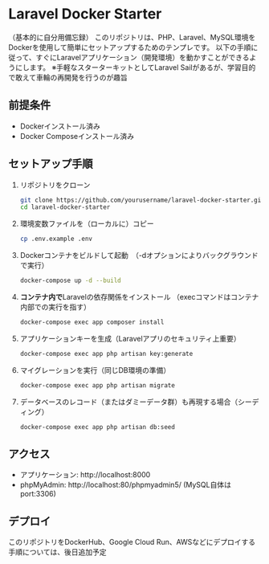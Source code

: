# Laravel Docker Starter

（基本的に自分用備忘録）
このリポジトリは、PHP、Laravel、MySQL環境をDockerを使用して簡単にセットアップするためのテンプレです。
以下の手順に従って、すぐにLaravelアプリケーション（開発環境）を動かすことができるようにします。
※手軽なスターターキットとしてLaravel Sailがあるが、学習目的で敢えて車輪の再開発を行うのが趣旨

## 前提条件
- Dockerインストール済み
- Docker Composeインストール済み

## セットアップ手順

1. リポジトリをクローン
    ```bash
    git clone https://github.com/yourusername/laravel-docker-starter.git
    cd laravel-docker-starter
    ```

2. 環境変数ファイルを（ローカルに）コピー
    ```bash
    cp .env.example .env
    ```

3. Dockerコンテナをビルドして起動　（-dオプションによりバックグラウンドで実行）
    ```bash
    docker-compose up -d --build
    ```

4. **コンテナ内で**Laravelの依存関係をインストール （execコマンドはコンテナ内部での実行を指す）
    ```bash
    docker-compose exec app composer install
    ```

5. アプリケーションキーを生成（Laravelアプリのセキュリティ上重要）
    ```bash
    docker-compose exec app php artisan key:generate
    ```

6. マイグレーションを実行（同じDB環境の準備）
    ```bash
    docker-compose exec app php artisan migrate
    ```
7. データベースのレコード（またはダミーデータ群）も再現する場合（シーディング）
    ```bash
    docker-compose exec app php artisan db:seed
    ```

## アクセス
- アプリケーション: http://localhost:8000
- phpMyAdmin: http://localhost:80/phpmyadmin5/
(MySQL自体はport:3306)

## デプロイ
このリポジトリをDockerHub、Google Cloud Run、AWSなどにデプロイする手順については、後日追加予定
